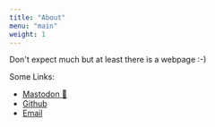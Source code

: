 ```yaml
---
title: "About"
menu: "main"
weight: 1
---
```


Don't expect much but at least there is a webpage :-)

Some Links:

- [Mastodon 🦣](https://mastodon.social/@wlallemand)
- [Github](https://github.com/wlallemand)
- [Email](mailto:wlallemand<at>irq6.net)

